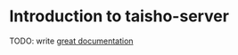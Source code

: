# Introduction to taisho-server

TODO: write [great documentation](http://jacobian.org/writing/what-to-write/)

